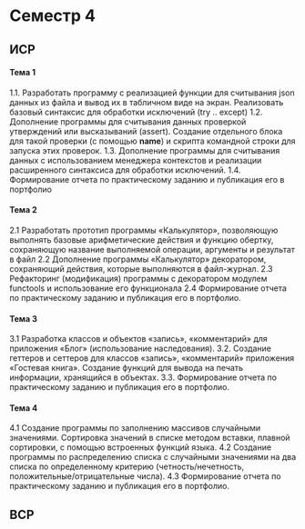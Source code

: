 # Семестр 4
## ИСР
#### Тема 1
1.1. Разработать программу с реализацией функции для считывания json данных из файла и вывод их в табличном виде на экран. Реализовать базовый синтаксис для обработки исключений (try .. except) 
1.2. Дополнение программы для считывания данных проверкой утверждений или высказываний (assert). Создание отдельного блока для такой проверки (с помощью __name__) и скрипта командной строки для запуска этих проверок. 
1.3. Дополнение программы для считывания данных с использованием менеджера контекстов и реализации расширенного синтаксиса для обработки исключений. 
1.4. Формирование отчета по практическому заданию и публикация его в портфолио
#### Тема 2
2.1 Разработать прототип программы «Калькулятор», позволяющую выполнять базовые арифметические действия и функцию обертку, сохраняющую название выполняемой операции, аргументы и результат в файл 
2.2 Дополнение программы «Калькулятор» декоратором, сохраняющий действия, которые выполняются в файл-журнал. 
2.3 Рефакторинг (модификация) программы с декоратором модулем functools и использование его функционала 
2.4 Формирование отчета по практическому заданию и публикация его в портфолио.
#### Тема 3
3.1 Разработка классов и объектов «запись», «комментарий» для приложения «Блог» (использование наследования). 
3.2. Создание геттеров и сеттеров для классов «запись», «комментарий» приложения «Гостевая книга». Создание функций для вывода на печать информации, хранящийся в объектах. 
3.3. Формирование отчета по практическому заданию и публикация его в портфолио.
#### Тема 4
4.1 Создание программы по заполнению массивов случайными значениями. Сортировка значений в списке методом вставки, плавной сортировки, с помощью встроенных функций языка. 
4.2 Создание программы по распределению списка с случайными значениями на два списка по определенному критерию (четность/нечетность, положительные/отрицательные числа). 
4.3 Формирование отчета по практическому заданию и публикация его в портфолио.

## ВСР
